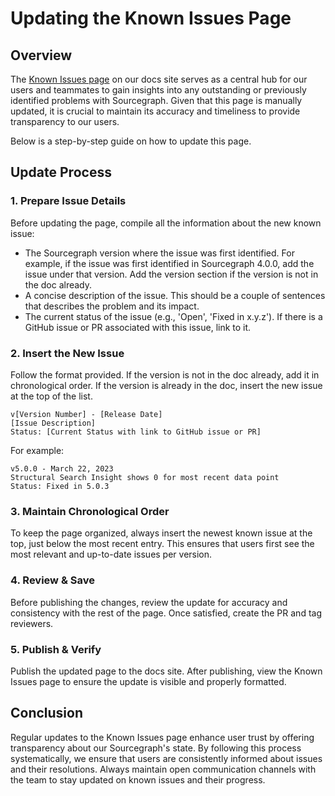 # Updating the Known Issues Page

## Overview

The [Known Issues page](https://docs.sourcegraph.com/KNOWN-ISSUES) on our docs site serves as a central hub for our users and teammates to gain insights into any outstanding or previously identified problems with Sourcegraph. Given that this page is manually updated, it is crucial to maintain its accuracy and timeliness to provide transparency to our users.

Below is a step-by-step guide on how to update this page.

## Update Process

### 1. **Prepare Issue Details**

Before updating the page, compile all the information about the new known issue:

- The Sourcegraph version where the issue was first identified. For example, if the issue was first identified in Sourcegraph 4.0.0, add the issue under that version. Add the version section if the version is not in the doc already.
- A concise description of the issue. This should be a couple of sentences that describes the problem and its impact.
- The current status of the issue (e.g., 'Open', 'Fixed in x.y.z'). If there is a GitHub issue or PR associated with this issue, link to it.

### 2. **Insert the New Issue**

Follow the format provided. If the version is not in the doc already, add it in chronological order. If the version is already in the doc, insert the new issue at the top of the list.

```
v[Version Number] - [Release Date]
[Issue Description]
Status: [Current Status with link to GitHub issue or PR]
```

For example:

```
v5.0.0 - March 22, 2023
Structural Search Insight shows 0 for most recent data point
Status: Fixed in 5.0.3
```

### 3. **Maintain Chronological Order**

To keep the page organized, always insert the newest known issue at the top, just below the most recent entry. This ensures that users first see the most relevant and up-to-date issues per version.

### 4. **Review & Save**

Before publishing the changes, review the update for accuracy and consistency with the rest of the page. Once satisfied, create the PR and tag reviewers.

### 5. **Publish & Verify**

Publish the updated page to the docs site. After publishing, view the Known Issues page to ensure the update is visible and properly formatted.

## Conclusion

Regular updates to the Known Issues page enhance user trust by offering transparency about our Sourcegraph's state. By following this process systematically, we ensure that users are consistently informed about issues and their resolutions. Always maintain open communication channels with the team to stay updated on known issues and their progress.
